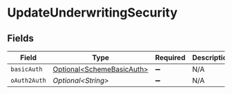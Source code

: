 # UpdateUnderwritingSecurity


## Fields

| Field                                                                    | Type                                                                     | Required                                                                 | Description                                                              |
| ------------------------------------------------------------------------ | ------------------------------------------------------------------------ | ------------------------------------------------------------------------ | ------------------------------------------------------------------------ |
| `basicAuth`                                                              | [Optional\<SchemeBasicAuth>](../../models/components/SchemeBasicAuth.md) | :heavy_minus_sign:                                                       | N/A                                                                      |
| `oAuth2Auth`                                                             | *Optional\<String>*                                                      | :heavy_minus_sign:                                                       | N/A                                                                      |